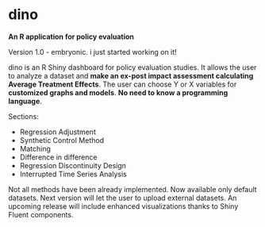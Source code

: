 # dino
**An R application for policy evaluation**

Version 1.0 - embryonic. i just started working on it!

dino is an R Shiny dashboard for policy evaluation studies. 
It allows the user to analyze a dataset and **make an ex-post impact assessment calculating Average Treatment Effects**.
The user can choose Y or X variables for **customized graphs and models**.
**No need to know a programming language**.

Sections:
- Regression Adjustment
- Synthetic Control Method
- Matching
- Difference in difference
- Regression Discontinuity Design
- Interrupted Time Series Analysis

Not all methods have been already implemented.
Now available only default datasets. 
Next version will let the user to upload external datasets.
An upcoming release will include enhanced visualizations thanks to Shiny Fluent components.
